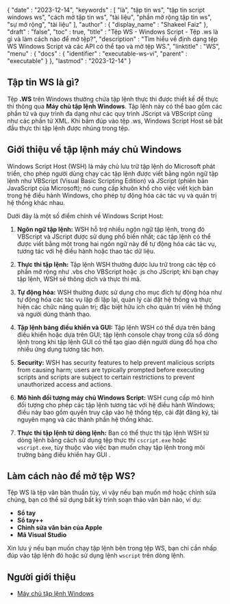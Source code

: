 {
   "date" : "2023-12-14",
   "keywords" : [
"là",
"tập tin ws",
"tập tin script windows ws",
"cách mở tập tin ws",
"tài liệu",
"phần mở rộng tập tin ws",
"sự mở rộng",
"tài liệu"
],
   "author" : {
      "display_name" : "Shakeel Faiz"
},
   "draft" : "false",
   "toc" : true,
   "title" : "Tệp WS - Windows Script - Tệp .ws là gì và làm cách nào để mở tệp?",
   "description" : "Tìm hiểu về định dạng tệp WS Windows Script và các API có thể tạo và mở tệp WS.",
   "linktitle" : "WS",
   "menu" : {
      "docs" : {
         "identifier" : "executable-ws-vi",
         "parent" : "executable"
}
},
   "lastmod" : "2023-12-14"
}

## Tập tin WS là gì?

Tệp **.WS** trên Windows thường chứa tập lệnh thực thi được thiết kế để thực thi thông qua **Máy chủ tập lệnh Windows**. Tập lệnh này có thể bao gồm các phần tử và quy trình đa dạng như các quy trình JScript và VBScript cũng như các phần tử XML. Khi bấm đúp vào tệp .ws, Windows Script Host sẽ bắt đầu thực thi tập lệnh được nhúng trong tệp.

## Giới thiệu về tập lệnh máy chủ Windows

Windows Script Host (WSH) là máy chủ lưu trữ tập lệnh do Microsoft phát triển, cho phép người dùng chạy các tập lệnh được viết bằng ngôn ngữ tập lệnh như VBScript (Visual Basic Scripting Edition) và JScript (phiên bản JavaScript của Microsoft); nó cung cấp khuôn khổ cho việc viết kịch bản trong hệ điều hành Windows, cho phép tự động hóa các tác vụ và quản trị hệ thống khác nhau.

Dưới đây là một số điểm chính về Windows Script Host:

1.  **Ngôn ngữ tập lệnh:** WSH hỗ trợ nhiều ngôn ngữ tập lệnh, trong đó VBScript và JScript được sử dụng phổ biến nhất; các tập lệnh có thể được viết bằng một trong hai ngôn ngữ này để tự động hóa các tác vụ, tương tác với hệ điều hành hoặc thao tác dữ liệu.
    
2.  **Thực thi tập lệnh:** Tập lệnh WSH thường được lưu trữ trong các tệp có phần mở rộng như .vbs cho VBScript hoặc .js cho JScript; khi bạn chạy tập lệnh, WSH sẽ thông dịch và thực thi mã.
    
3.  **Tự động hóa:** WSH thường được sử dụng cho mục đích tự động hóa như tự động hóa các tác vụ lặp đi lặp lại, quản lý cài đặt hệ thống và thực hiện các chức năng quản trị; đặc biệt hữu ích cho quản trị viên hệ thống và người dùng thành thạo.
    
4.  **Tập lệnh bảng điều khiển và GUI:** Tập lệnh WSH có thể dựa trên bảng điều khiển hoặc dựa trên GUI; tập lệnh console chạy trong cửa sổ dòng lệnh trong khi tập lệnh GUI có thể tạo giao diện người dùng đồ họa cho nhiều ứng dụng tương tác hơn.
    
5.  **Security:** WSH has security features to help prevent malicious scripts from causing harm; users are typically prompted before executing scripts and scripts are subject to certain restrictions to prevent unauthorized access and actions.
    
6.  **Mô hình đối tượng máy chủ Windows Script:** WSH cung cấp mô hình đối tượng cho phép các tập lệnh tương tác với hệ điều hành Windows; điều này bao gồm quyền truy cập vào hệ thống tệp, cài đặt đăng ký, tài nguyên mạng và các thành phần hệ thống khác.
    
7.  **Thực thi tập lệnh từ dòng lệnh:** Bạn có thể thực thi tập lệnh WSH từ dòng lệnh bằng cách sử dụng tệp thực thi `cscript.exe` hoặc `wscript.exe`, tùy thuộc vào việc bạn muốn chạy tập lệnh trong môi trường bảng điều khiển hay GUI .

## Làm cách nào để mở tệp WS?

Tệp WS là tệp văn bản thuần túy, vì vậy nếu bạn muốn mở hoặc chỉnh sửa chúng, bạn có thể sử dụng bất kỳ trình soạn thảo văn bản nào, ví dụ:

- **Sổ tay**
- **Sổ tay++**
- **Chỉnh sửa văn bản của Apple**
- **Mã Visual Studio**

Xin lưu ý nếu bạn muốn chạy tập lệnh bên trong tệp WS, bạn chỉ cần nhấp đúp vào tập lệnh đó hoặc sử dụng lệnh `wscript` trên dòng lệnh.

## Người giới thiệu
* [Máy chủ tập lệnh Windows](https://en.wikipedia.org/wiki/Windows_Script_Host)


